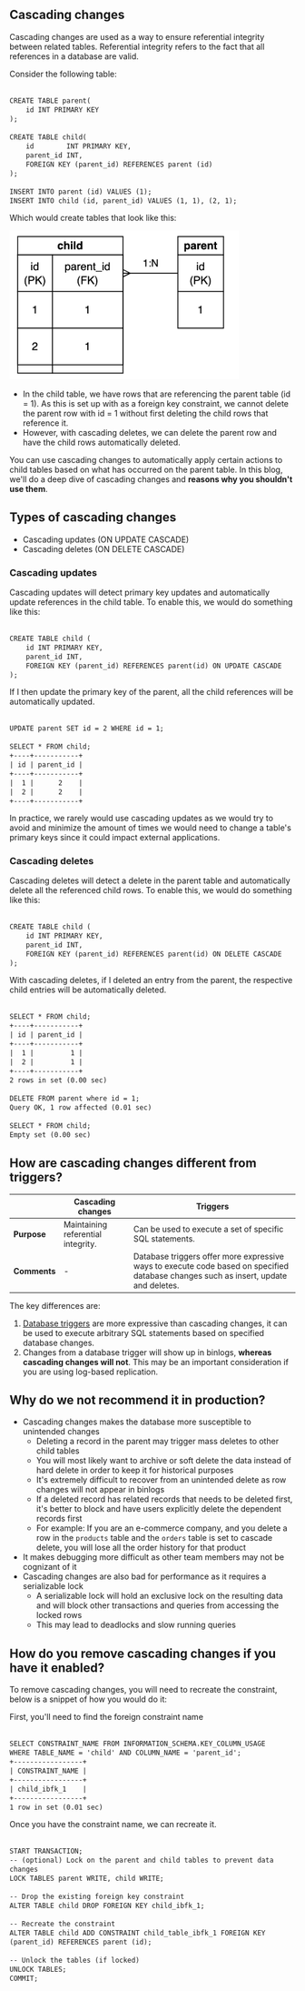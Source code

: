 ## Cascading changes

Cascading changes are used as a way to ensure referential integrity between related tables. Referential integrity refers
to the fact that all references in a database are valid.

Consider the following table:

<pre><code class="language-sql">
CREATE TABLE parent(
    id INT PRIMARY KEY
);

CREATE TABLE child(
    id        INT PRIMARY KEY,
    parent_id INT,
    FOREIGN KEY (parent_id) REFERENCES parent (id)
);

INSERT INTO parent (id) VALUES (1);
INSERT INTO child (id, parent_id) VALUES (1, 1), (2, 1);
</code></pre>

Which would create tables that look like this:

![img.png](img.png)

* In the child table, we have rows that are referencing the parent table (id = 1). As this is set up with as a foreign
  key constraint, we cannot delete the parent row with id = 1 without first deleting the child rows that reference it.
* However, with cascading deletes, we can delete the parent row and have the child rows automatically deleted.

You can use cascading changes to automatically apply certain actions to child tables based on what has occurred on the
parent table. In this blog, we'll do a deep dive of cascading changes and **reasons why you shouldn't use them**.

## Types of cascading changes

* Cascading updates (ON UPDATE CASCADE)
* Cascading deletes (ON DELETE CASCADE)

### Cascading updates

Cascading updates will detect primary key updates and automatically update references in the child table. To enable
this, we would do something like this:

<pre><code class="language-sql">
CREATE TABLE child (
    id INT PRIMARY KEY,
    parent_id INT,
    FOREIGN KEY (parent_id) REFERENCES parent(id) ON UPDATE CASCADE
);
</code></pre>

If I then update the primary key of the parent, all the child references will be automatically updated.

<pre><code class="language-sql">
UPDATE parent SET id = 2 WHERE id = 1;

SELECT * FROM child;
+----+-----------+
| id | parent_id |
+----+-----------+
|  1 |      2    |
|  2 |      2    |
+----+-----------+
</code></pre>

In practice, we rarely would use cascading updates as we would try to avoid and minimize the amount of times we would
need to change a table's primary keys since it could impact external applications.

### Cascading deletes

Cascading deletes will detect a delete in the parent table and automatically delete all the referenced child rows. To
enable this, we would do something like this:

<pre><code class="language-sql">
CREATE TABLE child (
    id INT PRIMARY KEY,
    parent_id INT,
    FOREIGN KEY (parent_id) REFERENCES parent(id) ON DELETE CASCADE 
);
</code></pre>

With cascading deletes, if I deleted an entry from the parent, the respective child entries will be automatically
deleted.

<pre><code class="language-sql">
SELECT * FROM child;
+----+-----------+
| id | parent_id |
+----+-----------+
|  1 |         1 |
|  2 |         1 |
+----+-----------+
2 rows in set (0.00 sec)

DELETE FROM parent where id = 1;
Query OK, 1 row affected (0.01 sec)

SELECT * FROM child;
Empty set (0.00 sec)
</code></pre>

## How are cascading changes different from triggers?

|              | Cascading changes                  | Triggers                                                                                                                             |
|--------------|------------------------------------|--------------------------------------------------------------------------------------------------------------------------------------|
| **Purpose**  | Maintaining referential integrity. | Can be used to execute a set of specific SQL statements.                                                                             |
| **Comments** | -                                  | Database triggers offer more expressive ways to execute code based on specified database changes such as insert, update and deletes. |

The key differences are:

1. [Database triggers](https://dev.mysql.com/doc/refman/8.4/en/trigger-syntax.html) are more expressive than cascading changes, it can be used to execute arbitrary SQL statements based on specified database changes.
2. Changes from a database trigger will show up in binlogs, **whereas cascading changes will not**. This may be an important consideration if you are using log-based replication.

## Why do we not recommend it in production?

* Cascading changes makes the database more susceptible to unintended changes
  * Deleting a record in the parent may trigger mass deletes to other child tables
  * You will most likely want to archive or soft delete the data instead of hard delete in order to keep it for historical purposes
  * It's extremely difficult to recover from an unintended delete as row changes will not appear in binlogs
  * If a deleted record has related records that needs to be deleted first, it's better to block and have users explicitly delete the dependent records first
  * For example: If you are an e-commerce company, and you delete a row in the `products` table and the `orders` table is set to cascade delete, you will lose all the order history for that product
* It makes debugging more difficult as other team members may not be cognizant of it
* Cascading changes are also bad for performance as it requires a serializable lock
  * A serializable lock will hold an exclusive lock on the resulting data and will block other transactions and queries from accessing the locked rows
  * This may lead to deadlocks and slow running queries

## How do you remove cascading changes if you have it enabled?

To remove cascading changes, you will need to recreate the constraint, below is a snippet of how you would do it:

First, you'll need to find the foreign constraint name
<pre><code class="language-sql">
SELECT CONSTRAINT_NAME FROM INFORMATION_SCHEMA.KEY_COLUMN_USAGE 
WHERE TABLE_NAME = 'child' AND COLUMN_NAME = 'parent_id';
+-----------------+
| CONSTRAINT_NAME |
+-----------------+
| child_ibfk_1    |
+-----------------+
1 row in set (0.01 sec)
</code></pre>

Once you have the constraint name, we can recreate it.

<pre><code class="language-sql">
START TRANSACTION;
-- (optional) Lock on the parent and child tables to prevent data changes
LOCK TABLES parent WRITE, child WRITE;

-- Drop the existing foreign key constraint
ALTER TABLE child DROP FOREIGN KEY child_ibfk_1;

-- Recreate the constraint
ALTER TABLE child ADD CONSTRAINT child_table_ibfk_1 FOREIGN KEY (parent_id) REFERENCES parent (id);

-- Unlock the tables (if locked)
UNLOCK TABLES;
COMMIT;
</code></pre>
